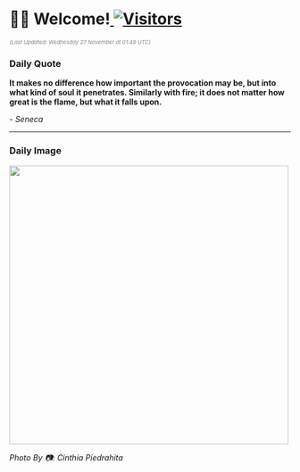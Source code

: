 <h1>👋🏽 Welcome!<a href="https://github.com/OmitNomis/"> <img src="https://visitor-badge.laobi.icu/badge?page_id=OmitNomis" alt="Visitors"></a></h1>

<i><p style="font-size: 0.6rem; color:gray">(Last Updated: Wednesday 27 November at 01:49 UTC)</p></i>

<h3> Daily Quote </h3>
<b><p>It makes no difference how important the provocation may be, but into what kind of soul it penetrates. Similarly with fire; it does not matter how great is the flame, but what it falls upon.</p></b>
<i><caption style="font-size: 0.8rem; color:gray;">- Seneca</caption></i>


<hr>

<h3>Daily Image</h3>
<a href="https://images.unsplash.com/photo-1730062518189-c01b51b3b94e?crop=entropy&cs=srgb&fm=jpg&ixid=M3w2MjM3MzF8MHwxfHJhbmRvbXx8fHx8fHx8fDE3MzI2NzIxOTh8&ixlib=rb-4.0.3&q=85" target="_blank"><img style="height:500px;" src=https://images.unsplash.com/photo-1730062518189-c01b51b3b94e?crop=entropy&cs=srgb&fm=jpg&ixid=M3w2MjM3MzF8MHwxfHJhbmRvbXx8fHx8fHx8fDE3MzI2NzIxOTh8&ixlib=rb-4.0.3&q=85"/></a>

<i><caption style="font-size: 0.8rem; color:gray;"> Photo By 📷: Cinthia Piedrahita</caption></i>
